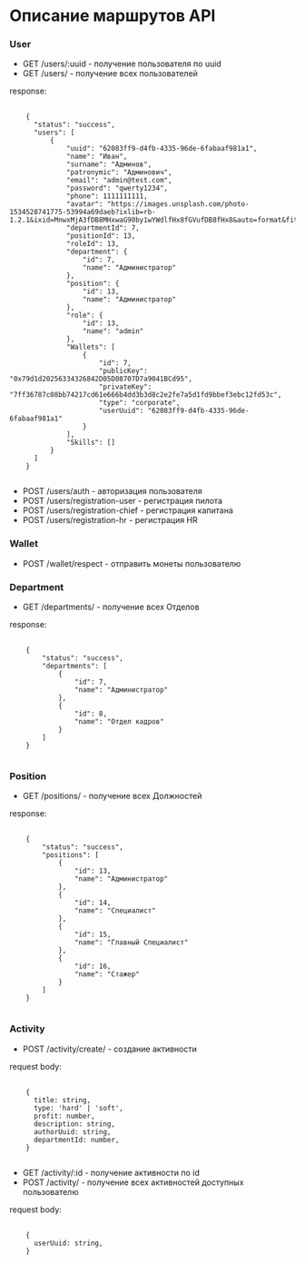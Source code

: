 # Описание маршрутов API

### User
* GET /users/:uuid - получение пользователя по uuid
* GET /users/ - получение всех пользователей
<p>
  response:
</p>
<pre>
  <code>
    {
      "status": "success",
      "users": [
          {
              "uuid": "62083ff9-d4fb-4335-96de-6fabaaf981a1",
              "name": "Иван",
              "surname": "Админов",
              "patronymic": "Админович",
              "email": "admin@test.com",
              "password": "qwerty1234",
              "phone": 1111111111,
              "avatar": "https://images.unsplash.com/photo-1534528741775-53994a69daeb?ixlib=rb-1.2.1&ixid=MnwxMjA3fDB8MHxwaG90by1wYWdlfHx8fGVufDB8fHx8&auto=format&fit=crop&w=1964&q=80",
              "departmentId": 7,
              "positionId": 13,
              "roleId": 13,
              "department": {
                  "id": 7,
                  "name": "Администратор"
              },
              "position": {
                  "id": 13,
                  "name": "Администратор"
              },
              "role": {
                  "id": 13,
                  "name": "admin"
              },
              "Wallets": [
                  {
                      "id": 7,
                      "publicKey": "0x79d1d20256334326842D05D08707D7a9041BCd95",
                      "privateKey": "7ff36787c08bb74217cd61e666b4dd3b3d8c2e2fe7a5d1fd9bbef3ebc12fd53c",
                      "type": "corporate",
                      "userUuid": "62083ff9-d4fb-4335-96de-6fabaaf981a1"
                  }
              ],
              "Skills": []
          }
      ]
    }
  </code>
</pre>

* POST /users/auth - авторизация пользователя
* POST /users/registration-user - регистрация пилота
* POST /users/registration-chief - регистрация капитана
* POST /users/registration-hr - регистрация HR

### Wallet
* POST /wallet/respect - отправить монеты пользователю

### Department
* GET /departments/ - получение всех Отделов
</p>
  response:
<p>
<pre>
  <code>
    {
        "status": "success",
        "departments": [
            {
                "id": 7,
                "name": "Администратор"
            },
            {
                "id": 8,
                "name": "Отдел кадров"
            }
        ]
    }
  </code>
</pre>

### Position
* GET /positions/ - получение всех Должностей
<p>
  response:
</p>
<pre>
  <code>
    {
        "status": "success",
        "positions": [
            {
                "id": 13,
                "name": "Администратор"
            },
            {
                "id": 14,
                "name": "Специалист"
            },
            {
                "id": 15,
                "name": "Главный Специалист"
            },
            {
                "id": 16,
                "name": "Стажер"
            }
        ]
    }
  </code>
</pre>

### Activity
* POST /activity/create/ - создание активности
<p>request body:</p>
<pre>
  <code>
    {
      title: string,
      type: 'hard' | 'soft',
      profit: number,
      description: string,
      authorUuid: string,
      departmentId: number,
    }
  </code>
</pre>

* GET /activity/:id - получение активности по id
* POST /activity/ - получение всех активностей доступных пользователю
<p>request body:</p>
<pre>
  <code>
    {
      userUuid: string,
    }
  </code>
</pre>
